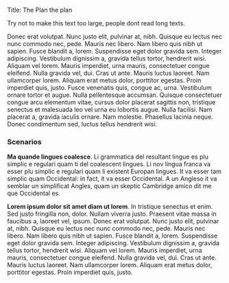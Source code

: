 Title: The Plan the plan

<!-- this is a comment -->
Try not to make this text too large, people dont read long texts.

Donec erat volutpat. Nunc justo elit, pulvinar at, nibh. Quisque eu lectus nec nunc commodo nec, pede. Mauris nec libero. Nam libero quis nibh ut sapien. Fusce blandit a, lorem. Suspendisse eget dolor gravida sem. Integer adipiscing. Vestibulum dignissim a, gravida tellus tortor, hendrerit wisi. Aliquam vel lorem. Mauris imperdiet, urna mauris, consectetuer congue eleifend. Nulla gravida vel, dui. Cras ut ante. Mauris luctus laoreet. Nam ullamcorper lorem. Aliquam erat metus dolor, porttitor egestas. Proin imperdiet quis, justo. Fusce venenatis quis, congue ac, urna. Vestibulum ornare tortor et augue. Nulla pellentesque accumsan. Quisque consectetuer congue arcu elementum vitae, cursus dolor placerat sagittis non, tristique senectus et malesuada leo vel urna eu lobortis augue. Nulla facilisi. Nam placerat a, gravida iaculis ornare. Nam molestie. Phasellus lacinia neque. Donec condimentum sed, luctus tellus hendrerit wisi. 

### Scenarios

**Ma quande lingues coalesce**. Li grammatica del resultant lingue es plu simplic e regulari quam ti del coalescent lingues. Li nov lingua franca va esser plu simplic e regulari quam li existent Europan lingues. It va esser tam simplic quam Occidental: in fact, it va esser Occidental. A un Angleso it va semblar un simplificat Angles, quam un skeptic Cambridge amico dit me que Occidental es.

**Lorem ipsum dolor sit amet diam ut lorem**. In tristique senectus et enim. Sed justo fringilla non, dolor. Nullam viverra justo. Praesent vitae massa in faucibus a, laoreet vel, ipsum. Donec erat volutpat. Nunc justo elit, pulvinar at, nibh. Quisque eu lectus nec nunc commodo nec, pede. Mauris nec libero. Nam libero quis nibh ut sapien. Fusce blandit a, lorem. Suspendisse eget dolor gravida sem. Integer adipiscing. Vestibulum dignissim a, gravida tellus tortor, hendrerit wisi. Aliquam vel lorem. Mauris imperdiet, urna mauris, consectetuer congue eleifend. Nulla gravida vel, dui. Cras ut ante. Mauris luctus laoreet. Nam ullamcorper lorem. Aliquam erat metus dolor, porttitor egestas. Proin imperdiet quis, justo.